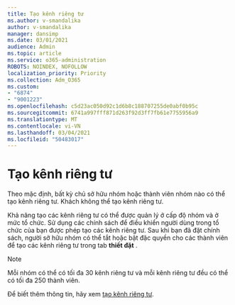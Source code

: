 ```yaml
---
title: Tạo kênh riêng tư
ms.author: v-smandalika
author: v-smandalika
manager: dansimp
ms.date: 03/01/2021
audience: Admin
ms.topic: article
ms.service: o365-administration
ROBOTS: NOINDEX, NOFOLLOW
localization_priority: Priority
ms.collection: Adm_O365
ms.custom:
- "6874"
- "9001223"
ms.openlocfilehash: c5d23ac050d92c1d6b8c188707255de0abf0b95c
ms.sourcegitcommit: 6741a997fff871d263f92d3ff7fb61e7755956a9
ms.translationtype: MT
ms.contentlocale: vi-VN
ms.lasthandoff: 03/04/2021
ms.locfileid: "50483017"
---
```

# <a name="create-a-private-channel"></a>Tạo kênh riêng tư

Theo mặc định, bất kỳ chủ sở hữu nhóm hoặc thành viên nhóm nào có thể tạo kênh riêng tư. Khách không thể tạo kênh riêng tư. 

Khả năng tạo các kênh riêng tư có thể được quản lý ở cấp độ nhóm và ở mức tổ chức. Sử dụng các chính sách để điều khiển người dùng trong tổ chức của bạn được phép tạo các kênh riêng tư. Sau khi bạn đã đặt chính sách, người sở hữu nhóm có thể tắt hoặc bật đặc quyền cho các thành viên để tạo các kênh riêng tư trong tab **thiết đặt** .

> [!NOTE]
> Mỗi nhóm có thể có tối đa 30 kênh riêng tư và mỗi kênh riêng tư đều có thể có tối đa 250 thành viên.

Để biết thêm thông tin, hãy xem [tạo kênh riêng tư](https://docs.microsoft.com/MicrosoftTeams/private-channels#private-channel-creation).


